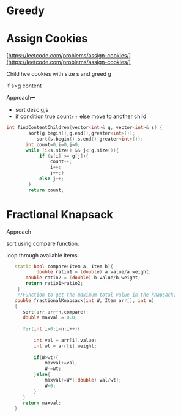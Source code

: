 # Greedy

# Assign Cookies

[https://leetcode.com/problems/assign-cookies/](https://leetcode.com/problems/assign-cookies/)

Child hve cookies with size s and greed g

if s>g content

Approach➖

- sort desc g,s
- if condition true count++ else move to another child

```cpp
int findContentChildren(vector<int>& g, vector<int>& s) {
        sort(g.begin(),g.end(),greater<int>());
           sort(s.begin(),s.end(),greater<int>());
       int count=0,i=0,j=0;
       while (i<s.size() && j< g.size()){
            if (s[i] >= g[j]){
                count++;
                i++;
                j++;}
            else j++;
        }
        return count;
```

# Fractional Knapsack

Approach

sort using compare function.

loop through available items.

```cpp
   static bool compare(Item a, Item b){
           double ratio1 = (double) a.value/a.weight;
       double ratio2 = (double) b.value/b.weight;
       return ratio1>ratio2;
    }
    //Function to get the maximum total value in the knapsack.
   double fractionalKnapsack(int W, Item arr[], int n)
   {
      sort(arr,arr+n,compare);
      double maxval = 0.0;
      
      for(int i=0;i<n;i++){
          
          int val = arr[i].value;
          int wt = arr[i].weight;
          
          if(W>wt){
              maxval+=val;
              W-=wt;
          }else{
              maxval+=W*((double) val/wt);
              W=0;
          }
      }
      return maxval;
   }
```